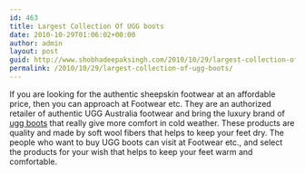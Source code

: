 ```yaml
---
id: 463
title: Largest Collection Of UGG boots
date: 2010-10-29T01:06:02+00:00
author: admin
layout: post
guid: http://www.shobhadeepaksingh.com/2010/10/29/largest-collection-of-ugg-boots/
permalink: /2010/10/29/largest-collection-of-ugg-boots/
---
```

If you are looking for the authentic sheepskin footwear at an affordable price, then you can approach at Footwear etc. They are an authorized retailer of authentic UGG Australia footwear and bring the luxury brand of [ugg boots](http://www.footwearetc.com/UGG-Boots/) that really give more comfort in cold weather. These products are quality and made by soft wool fibers that helps to keep your feet dry. The people who want to buy UGG boots can visit at Footwear etc., and select the products for your wish that helps to keep your feet warm and comfortable.